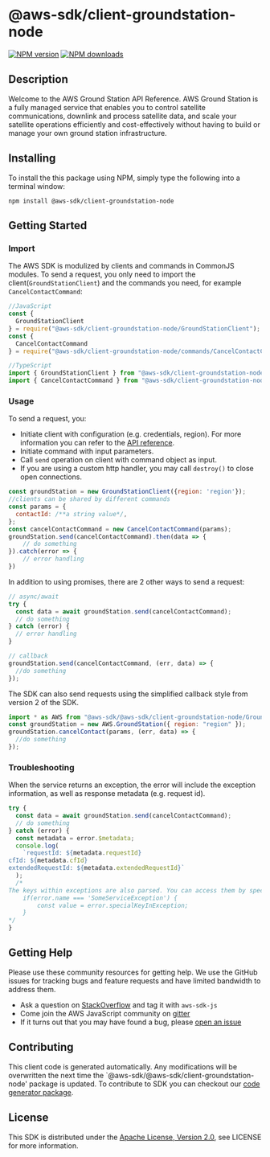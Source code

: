 # @aws-sdk/client-groundstation-node

[![NPM version](https://img.shields.io/npm/v/@aws-sdk/client-groundstation-node/preview.svg)](https://www.npmjs.com/package/@aws-sdk/client-groundstation-node)
[![NPM downloads](https://img.shields.io/npm/dm/@aws-sdk/client-groundstation-node.svg)](https://www.npmjs.com/package/@aws-sdk/client-groundstation-node)

## Description

<p>Welcome to the AWS Ground Station API Reference. AWS Ground Station is a fully managed service that
      enables you to control satellite communications, downlink and process satellite data, and
      scale your satellite operations efficiently and cost-effectively without having
      to build or manage your own ground station infrastructure.</p>

## Installing

To install the this package using NPM, simply type the following into a terminal window:

```
npm install @aws-sdk/client-groundstation-node
```

## Getting Started

### Import

The AWS SDK is modulized by clients and commands in CommonJS modules. To send a request, you only need to import the client(`GroundStationClient`) and the commands you need, for example `CancelContactCommand`:

```javascript
//JavaScript
const {
  GroundStationClient
} = require("@aws-sdk/client-groundstation-node/GroundStationClient");
const {
  CancelContactCommand
} = require("@aws-sdk/client-groundstation-node/commands/CancelContactCommand");
```

```javascript
//TypeScript
import { GroundStationClient } from "@aws-sdk/client-groundstation-node/GroundStationClient";
import { CancelContactCommand } from "@aws-sdk/client-groundstation-node/commands/CancelContactCommand";
```

### Usage

To send a request, you:

- Initiate client with configuration (e.g. credentials, region). For more information you can refer to the [API reference][].
- Initiate command with input parameters.
- Call `send` operation on client with command object as input.
- If you are using a custom http handler, you may call `destroy()` to close open connections.

```javascript
const groundStation = new GroundStationClient({region: 'region'});
//clients can be shared by different commands
const params = {
  contactId: /**a string value*/,
};
const cancelContactCommand = new CancelContactCommand(params);
groundStation.send(cancelContactCommand).then(data => {
    // do something
}).catch(error => {
    // error handling
})
```

In addition to using promises, there are 2 other ways to send a request:

```javascript
// async/await
try {
  const data = await groundStation.send(cancelContactCommand);
  // do something
} catch (error) {
  // error handling
}
```

```javascript
// callback
groundStation.send(cancelContactCommand, (err, data) => {
  //do something
});
```

The SDK can also send requests using the simplified callback style from version 2 of the SDK.

```javascript
import * as AWS from "@aws-sdk/@aws-sdk/client-groundstation-node/GroundStation";
const groundStation = new AWS.GroundStation({ region: "region" });
groundStation.cancelContact(params, (err, data) => {
  //do something
});
```

### Troubleshooting

When the service returns an exception, the error will include the exception information, as well as response metadata (e.g. request id).

```javascript
try {
  const data = await groundStation.send(cancelContactCommand);
  // do something
} catch (error) {
  const metadata = error.$metadata;
  console.log(
    `requestId: ${metadata.requestId}
cfId: ${metadata.cfId}
extendedRequestId: ${metadata.extendedRequestId}`
  );
  /*
The keys within exceptions are also parsed. You can access them by specifying exception names:
    if(error.name === 'SomeServiceException') {
        const value = error.specialKeyInException;
    }
*/
}
```

## Getting Help

Please use these community resources for getting help. We use the GitHub issues for tracking bugs and feature requests and have limited bandwidth to address them.

- Ask a question on [StackOverflow](https://stackoverflow.com/questions/tagged/aws-sdk-js) and tag it with `aws-sdk-js`
- Come join the AWS JavaScript community on [gitter](https://gitter.im/aws/aws-sdk-js-v3)
- If it turns out that you may have found a bug, please [open an issue](https://github.com/aws/aws-sdk-js-v3/issues)

## Contributing

This client code is generated automatically. Any modifications will be overwritten the next time the `@aws-sdk/@aws-sdk/client-groundstation-node' package is updated. To contribute to SDK you can checkout our [code generator package][].

## License

This SDK is distributed under the
[Apache License, Version 2.0](http://www.apache.org/licenses/LICENSE-2.0),
see LICENSE for more information.

[code generator package]: https://github.com/aws/aws-sdk-js-v3/tree/master/packages/service-types-generator
[api reference]: https://docs.aws.amazon.com/AWSJavaScriptSDK/latest/
